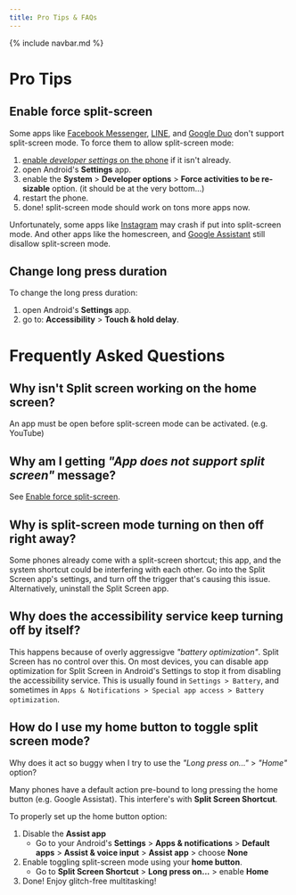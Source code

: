 ```yaml
---
title: Pro Tips & FAQs
---
```


{% include navbar.md %}

# Pro Tips
## <a name="enable-split-screen-mode-for-more-apps"></a>Enable force split-screen
Some apps like [Facebook Messenger](https://play.google.com/store/apps/details?id=com.facebook.orca), [LINE](https://play.google.com/store/apps/details?id=jp.naver.line.android), and [Google Duo](https://play.google.com/store/apps/details?id=com.google.android.apps.tachyon) don't support split-screen mode. To force them to allow split-screen mode:

1. [enable _developer settings_ on the phone](https://developer.android.com/studio/debug/dev-options#enable) if it isn't already.
2. open Android's **Settings** app.
3. enable the **System** > **Developer options** > **Force activities to be re-sizable** option. (it should be at the very bottom...)
5. restart the phone.
6. done! split-screen mode should work on tons more apps now.

Unfortunately, some apps like [Instagram](https://play.google.com/store/apps/details?id=com.instagram.android) may crash if put into split-screen mode. And other apps like the homescreen, and [Google Assistant](https://play.google.com/store/apps/details?id=com.google.android.apps.googleassistant) still disallow split-screen mode.

## Change long press duration
To change the long press duration:

1. open Android's **Settings** app.
2. go to: **Accessibility** > **Touch & hold delay**.

# Frequently Asked Questions

## Why isn't Split screen working on the home screen?
An app must be open before split-screen mode can be activated. (e.g. YouTube)

## Why am I getting _"App does not support split screen"_ message?
See [Enable force split-screen](#enable-split-screen-mode-for-more-apps).

## Why is split-screen mode turning on then off right away?
Some phones already come with a split-screen shortcut; this app, and the system shortcut could be interfering with each other. Go into the Split Screen app's settings, and turn off the trigger that's causing this issue. Alternatively, uninstall the Split Screen app.

## Why does the accessibility service keep turning off by itself?
This happens because of overly aggressigve *"battery optimization"*. Split Screen has no control over this. On most devices, you can disable app optimization for Split Screen in Android's Settings to stop it from disabling the accessibility service. This is usually found in `Settings > Battery`, and sometimes in `Apps & Notifications > Special app access > Battery optimization`.

## How do I use my home button to toggle split screen mode?  
Why does it act so buggy when I try to use the _"Long press on..."_ > _"Home"_ option?

Many phones have a default action pre-bound to long pressing the home button (e.g. Google Assistat). This interfere's with **Split Screen Shortcut**.

To properly set up the home button option:

1. Disable the **Assist app**
    * Go to your Android's **Settings** > **Apps & notifications** > **Default apps** > **Assist & voice input** > **Assist app** > choose **None**
1. Enable toggling split-screen mode using your **home button**.
    * Go to **Split Screen Shortcut** > **Long press on...** > enable **Home**
1. Done! Enjoy glitch-free multitasking!
